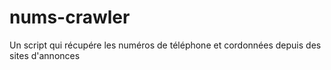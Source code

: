 # nums-crawler
Un script qui récupére les numéros de téléphone et cordonnées depuis des sites d'annonces
